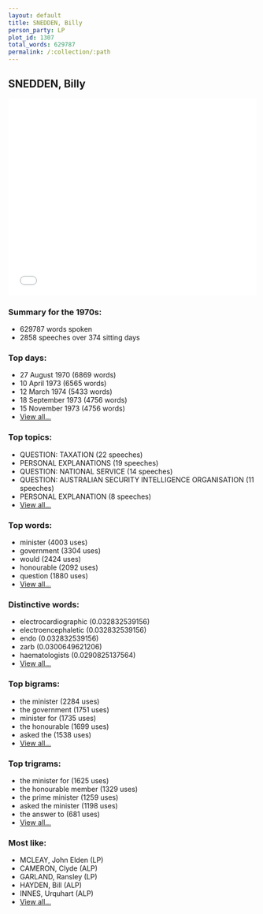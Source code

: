 ```yaml
---
layout: default
title: SNEDDEN, Billy
person_party: LP
plot_id: 1307
total_words: 629787
permalink: /:collection/:path
---
```


## SNEDDEN, Billy

<iframe width="100%" height="400" frameborder="0" scrolling="no" src="//plot.ly/~wragge/1307.embed"></iframe>


### Summary for the 1970s:

* 629787 words spoken
* 2858 speeches over 374 sitting days


### Top days:

* 27 August 1970 (6869 words)
* 10 April 1973 (6565 words)
* 12 March 1974 (5433 words)
* 18 September 1973 (4756 words)
* 15 November 1973 (4756 words)
* [View all...](days/)


### Top topics:

* QUESTION: TAXATION (22 speeches)
* PERSONAL EXPLANATIONS (19 speeches)
* QUESTION: NATIONAL SERVICE (14 speeches)
* QUESTION: AUSTRALIAN SECURITY INTELLIGENCE ORGANISATION (11 speeches)
* PERSONAL EXPLANATION (8 speeches)
* [View all...](topics/)


### Top words:

* minister (4003 uses)
* government (3304 uses)
* would (2424 uses)
* honourable (2092 uses)
* question (1880 uses)
* [View all...](words/)


### Distinctive words:

* electrocardiographic (0.032832539156)
* electroencephaletic (0.032832539156)
* endo (0.032832539156)
* zarb (0.0300649621206)
* haematologists (0.0290825137564)
* [View all...](sig_words/)


### Top bigrams:

* the minister (2284 uses)
* the government (1751 uses)
* minister for (1735 uses)
* the honourable (1699 uses)
* asked the (1538 uses)
* [View all...](bigrams/)


### Top trigrams:

* the minister for (1625 uses)
* the honourable member (1329 uses)
* the prime minister (1259 uses)
* asked the minister (1198 uses)
* the answer to (681 uses)
* [View all...](trigrams/)


### Most like:

* MCLEAY, John Elden (LP)
* CAMERON, Clyde (ALP)
* GARLAND, Ransley (LP)
* HAYDEN, Bill (ALP)
* INNES, Urquhart (ALP)
* [View all...](similarities/)
